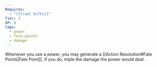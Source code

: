 ```yaml
---
Requires:
  - "[[Cruel Gifts]]"
Tier: 3
XP: 9
tags:
  - power
  - fate-points
  - damage
---
```

Whenever you use a power, you may generate a [[Action Resolution#Fate Points|Fate Point]]. If you do, triple the damage the power would deal.